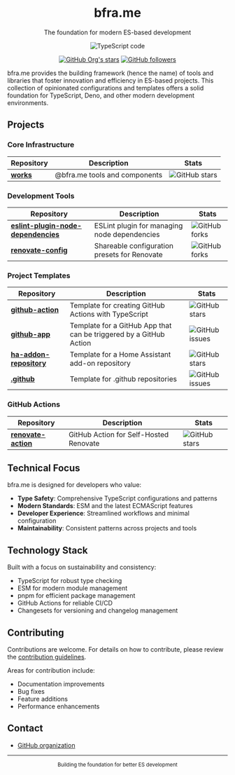 <div align="center">
  <h1>bfra.me</h1>
  <p>The foundation for modern ES-based development</p>

  ![TypeScript code](https://images.unsplash.com/photo-1619410283995-43d9134e7656?fm=jpg&q=60&w=3000&ixlib=rb-4.0.3&ixid=M3wxMjA3fDB8MHxwaG90by1wYWdlfHx8fGVufDB8fHx8fA%3D%3D?ixlib=rb-1.2.1&auto=format&fit=crop&w=1280&h=640&q=80)
  <!-- Photo by Juanjo Jaramillo on Unsplash -->

  [![GitHub Org's stars](https://img.shields.io/github/stars/bfra-me?style=for-the-badge)](https://github.com/bfra-me)
  [![GitHub followers](https://img.shields.io/github/followers/bfra-me?style=for-the-badge)](https://github.com/bfra-me)
</div>

bfra.me provides the building framework (hence the name) of tools and libraries that foster innovation and efficiency in ES-based projects. This collection of opinionated configurations and templates offers a solid foundation for TypeScript, Deno, and other modern development environments.

## Projects

### Core Infrastructure

| Repository | Description | Stats |
|------------|-------------|-------|
| [**works**](https://github.com/bfra-me/works) | @bfra.me tools and components | ![GitHub stars](https://img.shields.io/github/stars/bfra-me/works?style=for-the-badge) |

### Development Tools

| Repository | Description | Stats |
|------------|-------------|-------|
| [**eslint-plugin-node-dependencies**](https://github.com/bfra-me/eslint-plugin-node-dependencies) | ESLint plugin for managing node dependencies | ![GitHub forks](https://img.shields.io/github/forks/bfra-me/eslint-plugin-node-dependencies?style=for-the-badge) |
| [**renovate-config**](https://github.com/bfra-me/renovate-config) | Shareable configuration presets for Renovate | ![GitHub forks](https://img.shields.io/github/forks/bfra-me/renovate-config?style=for-the-badge) |

### Project Templates

| Repository | Description | Stats |
|------------|-------------|-------|
| [**github-action**](https://github.com/bfra-me/github-action) | Template for creating GitHub Actions with TypeScript | ![GitHub stars](https://img.shields.io/github/stars/bfra-me/github-action?style=for-the-badge) |
| [**github-app**](https://github.com/bfra-me/github-app) | Template for a GitHub App that can be triggered by a GitHub Action | ![GitHub issues](https://img.shields.io/github/issues/bfra-me/github-app?style=for-the-badge) |
| [**ha-addon-repository**](https://github.com/bfra-me/ha-addon-repository) | Template for a Home Assistant add-on repository | ![GitHub stars](https://img.shields.io/github/stars/bfra-me/ha-addon-repository?style=for-the-badge) |
| [**.github**](https://github.com/bfra-me/.github) | Template for .github repositories | ![GitHub issues](https://img.shields.io/github/issues/bfra-me/.github?style=for-the-badge) |

### GitHub Actions

| Repository | Description | Stats |
|------------|-------------|-------|
| [**renovate-action**](https://github.com/bfra-me/renovate-action) | GitHub Action for Self-Hosted Renovate | ![GitHub stars](https://img.shields.io/github/stars/bfra-me/renovate-action?style=for-the-badge) |

## Technical Focus

bfra.me is designed for developers who value:

- **Type Safety**: Comprehensive TypeScript configurations and patterns
- **Modern Standards**: ESM and the latest ECMAScript features
- **Developer Experience**: Streamlined workflows and minimal configuration
- **Maintainability**: Consistent patterns across projects and tools

## Technology Stack

Built with a focus on sustainability and consistency:

- TypeScript for robust type checking
- ESM for modern module management
- pnpm for efficient package management
- GitHub Actions for reliable CI/CD
- Changesets for versioning and changelog management

## Contributing

Contributions are welcome. For details on how to contribute, please review the [contribution guidelines](https://github.com/bfra-me/.github/blob/main/CONTRIBUTING.md).

Areas for contribution include:
- Documentation improvements
- Bug fixes
- Feature additions
- Performance enhancements

## Contact

- [GitHub organization](https://github.com/bfra-me)

---

<div align="center">
  <sub>Building the foundation for better ES development</sub>
</div>
